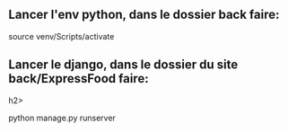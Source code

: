 <h2>Lancer l'env python, dans le dossier back faire:</h2>
<p>source venv/Scripts/activate</p>

<h2>Lancer le django, dans le dossier du site back/ExpressFood faire:</h2>h2>
<p>python manage.py runserver</p>
